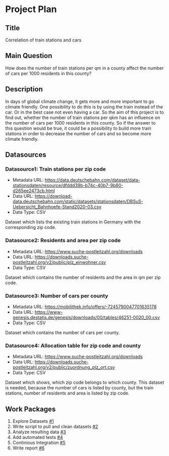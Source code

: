 # Project Plan

## Title
Correlation of train stations and cars

## Main Question
How does the number of train stations per qm in a county affect the number of cars per 1000 residents in this county?

## Description
In days of global climate change, it gets more and more important to go climate friendly. One possibility to do this is by using the train instead of the car. Or in the best case not even having a car.
So the aim of this project is to find out, whether the number of train stations per qkm has an influence on the number of cars per 1000 residents in this county.
So if the answer to this question would be true, it could be a possibility to build more train stations in order to decrease the number of cars and so become more climate friendly.

## Datasources

### Datasource1: Train stations per zip code
* Metadata URL: https://data.deutschebahn.com/dataset/data-stationsdaten/resource/dfddd39b-b74c-40b7-9b60-d265ee2473cb.html
* Data URL: https://download-data.deutschebahn.com/static/datasets/stationsdaten/DBSuS-Uebersicht_Bahnhoefe-Stand2020-03.csv
* Data Type: CSV

Dataset which lists the existing train stations in Germany with the corresponding zip code.

### Datasource2: Residents and area per zip code
* Metadata URL: https://www.suche-postleitzahl.org/downloads
* Data URL: https://downloads.suche-postleitzahl.org/v2/public/plz_einwohner.csv
* Data Type: CSV

Dataset which contains the number of residents and the area in qm per zip code.
### Datasource3: Number of cars per county
* Metadata URL: https://mobilithek.info/offers/-7245790047701635178
* Data URL: https://www-genesis.destatis.de/genesis/downloads/00/tables/46251-0020_00.csv
* Data Type: CSV

Dataset which contains the number of cars per county.

### Datasource4: Allocation table for zip code and county 
* Metadata URL: https://www.suche-postleitzahl.org/downloads
* Data URL: https://downloads.suche-postleitzahl.org/v2/public/zuordnung_plz_ort.csv
* Data Type: CSV

Dataset which shows, which zip code belongs to which county.
This dataset is needed, because the number of cars is listed by county, but the train stations, number of residents and area is listed by zip code. 

## Work Packages


1. Explore Datasets [#1][i1]
2. Write script to pull and clean datasets [#2][i2]
3. Analyze resulting data [#3][i3]
4. Add automated tests [#4][i4]
5. Continious Integration [#5][i5]
6. Write report [#6][i6]

[i1]: https://github.com/flo0852/made/issues/1
[i2]: https://github.com/flo0852/made/issues/2
[i3]: https://github.com/flo0852/made/issues/3
[i4]: https://github.com/flo0852/made/issues/4
[i5]: https://github.com/flo0852/made/issues/5
[i6]: https://github.com/flo0852/made/issues/6
